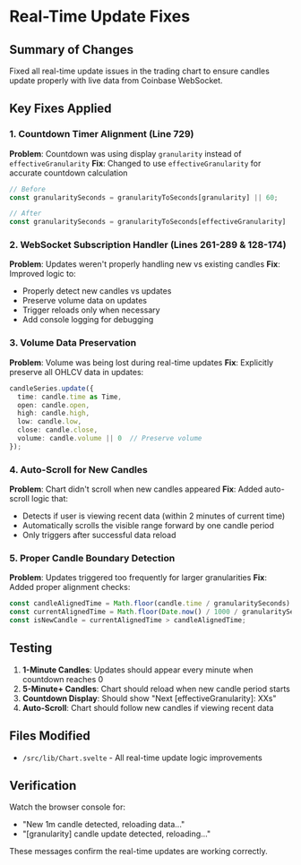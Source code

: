 # Real-Time Update Fixes

## Summary of Changes

Fixed all real-time update issues in the trading chart to ensure candles update properly with live data from Coinbase WebSocket.

## Key Fixes Applied

### 1. Countdown Timer Alignment (Line 729)
**Problem**: Countdown was using display `granularity` instead of `effectiveGranularity`
**Fix**: Changed to use `effectiveGranularity` for accurate countdown calculation
```typescript
// Before
const granularitySeconds = granularityToSeconds[granularity] || 60;

// After  
const granularitySeconds = granularityToSeconds[effectiveGranularity] || 60;
```

### 2. WebSocket Subscription Handler (Lines 261-289 & 128-174)
**Problem**: Updates weren't properly handling new vs existing candles
**Fix**: Improved logic to:
- Properly detect new candles vs updates
- Preserve volume data on updates
- Trigger reloads only when necessary
- Add console logging for debugging

### 3. Volume Data Preservation
**Problem**: Volume was being lost during real-time updates
**Fix**: Explicitly preserve all OHLCV data in updates:
```typescript
candleSeries.update({
  time: candle.time as Time,
  open: candle.open,
  high: candle.high,
  low: candle.low,
  close: candle.close,
  volume: candle.volume || 0  // Preserve volume
});
```

### 4. Auto-Scroll for New Candles
**Problem**: Chart didn't scroll when new candles appeared
**Fix**: Added auto-scroll logic that:
- Detects if user is viewing recent data (within 2 minutes of current time)
- Automatically scrolls the visible range forward by one candle period
- Only triggers after successful data reload

### 5. Proper Candle Boundary Detection
**Problem**: Updates triggered too frequently for larger granularities
**Fix**: Added proper alignment checks:
```typescript
const candleAlignedTime = Math.floor(candle.time / granularitySeconds) * granularitySeconds;
const currentAlignedTime = Math.floor(Date.now() / 1000 / granularitySeconds) * granularitySeconds;
const isNewCandle = currentAlignedTime > candleAlignedTime;
```

## Testing

1. **1-Minute Candles**: Updates should appear every minute when countdown reaches 0
2. **5-Minute+ Candles**: Chart should reload when new candle period starts
3. **Countdown Display**: Should show "Next [effectiveGranularity]: XXs"
4. **Auto-Scroll**: Chart should follow new candles if viewing recent data

## Files Modified

- `/src/lib/Chart.svelte` - All real-time update logic improvements

## Verification

Watch the browser console for:
- "New 1m candle detected, reloading data..." 
- "[granularity] candle update detected, reloading..."

These messages confirm the real-time updates are working correctly.